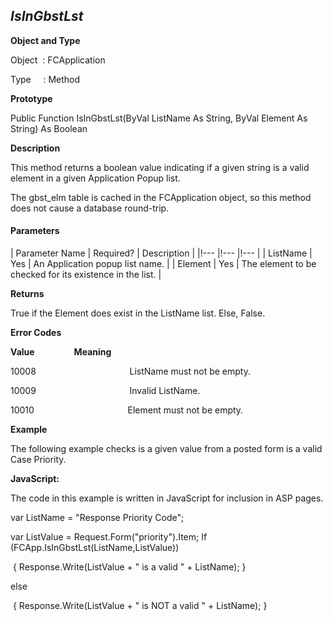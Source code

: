 _IsInGbstLst_
-------------

**Object and Type**

Object  : FCApplication

Type     : Method

**Prototype**

Public Function IsInGbstLst(ByVal ListName As String, ByVal Element As String) As Boolean

**Description**

This method returns a boolean value indicating if a given string is a valid element in a given Application Popup list.

The gbst_elm table is cached in the FCApplication object, so this method does not cause a database round-trip.

#### Parameters

| Parameter Name | Required? | Description |
|!--- |!--- |!--- |
| ListName | Yes | An Application popup list name. |
| Element | Yes | The element to be checked for its existence in the list. |

**Returns**

True if the Element does exist in the ListName list. Else, False.

**Error Codes**

**Value**                **Meaning**

10008                                      ListName must not be empty.

10009                                      Invalid ListName.

10010                                      Element must not be empty.

**Example**

The following example checks is a given value from a posted form is a valid Case Priority.

**JavaScript:**

The code in this example is written in JavaScript for inclusion in ASP pages.

var ListName = "Response Priority Code";

var ListValue = Request.Form("priority").Item; If (FCApp.IsInGbstLst(ListName,ListValue))

 { Response.Write(ListValue + " is a valid " + ListName); }

else

 { Response.Write(ListValue + " is NOT a valid " + ListName); }